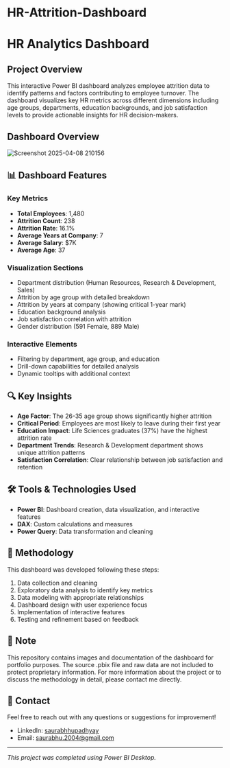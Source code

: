 # HR-Attrition-Dashboard
# HR Analytics Dashboard

## Project Overview
This interactive Power BI dashboard analyzes employee attrition data to identify patterns and factors contributing to employee turnover. The dashboard visualizes key HR metrics across different dimensions including age groups, departments, education backgrounds, and job satisfaction levels to provide actionable insights for HR decision-makers.

## Dashboard Overview
![Screenshot 2025-04-08 210156](https://github.com/user-attachments/assets/ff1e5cf8-626e-414b-af19-818da535b6f5)

## 📊 Dashboard Features

### Key Metrics
- **Total Employees**: 1,480
- **Attrition Count**: 238
- **Attrition Rate**: 16.1%
- **Average Years at Company**: 7
- **Average Salary**: $7K
- **Average Age**: 37

### Visualization Sections
- Department distribution (Human Resources, Research & Development, Sales)
- Attrition by age group with detailed breakdown
- Attrition by years at company (showing critical 1-year mark)
- Education background analysis
- Job satisfaction correlation with attrition
- Gender distribution (591 Female, 889 Male)

### Interactive Elements
- Filtering by department, age group, and education
- Drill-down capabilities for detailed analysis
- Dynamic tooltips with additional context

## 🔍 Key Insights

- **Age Factor**: The 26-35 age group shows significantly higher attrition
- **Critical Period**: Employees are most likely to leave during their first year
- **Education Impact**: Life Sciences graduates (37%) have the highest attrition rate
- **Department Trends**: Research & Development department shows unique attrition patterns
- **Satisfaction Correlation**: Clear relationship between job satisfaction and retention

## 🛠️ Tools & Technologies Used

- **Power BI**: Dashboard creation, data visualization, and interactive features
- **DAX**: Custom calculations and measures
- **Power Query**: Data transformation and cleaning

## 📝 Methodology

This dashboard was developed following these steps:
1. Data collection and cleaning
2. Exploratory data analysis to identify key metrics
3. Data modeling with appropriate relationships
4. Dashboard design with user experience focus
5. Implementation of interactive features
6. Testing and refinement based on feedback

## 📌 Note

This repository contains images and documentation of the dashboard for portfolio purposes. The source .pbix file and raw data are not included to protect proprietary information. For more information about the project or to discuss the methodology in detail, please contact me directly.

## 📧 Contact

Feel free to reach out with any questions or suggestions for improvement!

- LinkedIn: [saurabhhupadhyay](https://linkedin.com/in/saurabhhupadhyay)
- Email: saurabhu.2004@gmail.com

---

*This project was completed using Power BI Desktop.*
